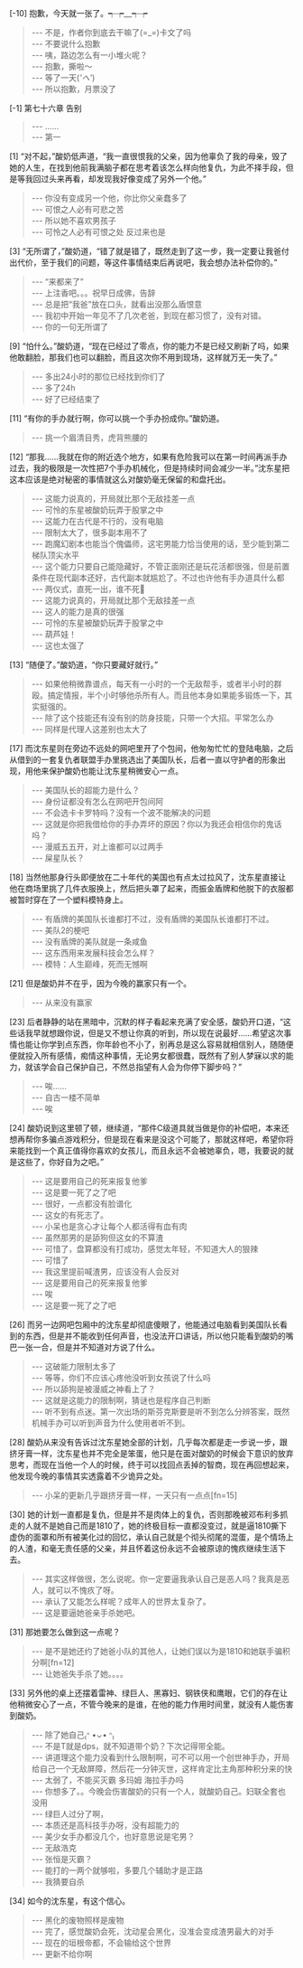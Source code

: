 
[-10] 抱歉，今天就一张了。┭┮﹏┭┮
>--- 不是，作者你到底去干嘛了(=_=)卡文了吗<br>
>--- 不要说什么抱歉<br>
>--- 咦，路边怎么有一小堆火呢？<br>
>--- 抱歉，撕啦～<br>
>--- 等了一天(*'へ'*)<br>
>--- 所以抱歉，月票没了<br>

[-1] 第七十六章 告别
>--- ……<br>
>--- 第一<br>

[1] “对不起，”酸奶低声道，“我一直很恨我的父亲，因为他辜负了我的母亲，毁了她的人生，在找到他前我满脑子都在思考着该怎么样向他复仇，为此不择手段，但是等我回过头来再看，却发现我好像变成了另外一个他。”
>--- 你没有变成另一个他，你比你父亲蠢多了<br>
>--- 可恨之人必有可悲之苦<br>
>--- 所以她不喜欢男孩子<br>
>--- 可怜之人必有可恨之处 反过来也是<br>

[3] “无所谓了，”酸奶道，“错了就是错了，既然走到了这一步，我一定要让我爸付出代价，至于我们的问题，等这件事情结束后再说吧，我会想办法补偿你的。”
>--- “来都来了”<br>
>--- 上注香吧。。。祝早日成佛，告辞<br>
>--- 总是把“我爸”放在口头，就看出没那么盾恨意<br>
>--- 我初中开始一年见不了几次老爸，到现在都习惯了，没有对错。<br>
>--- 你的一句无所谓了<br>

[9] “怕什么。”酸奶道，“现在已经过了零点，你的能力不是已经又刷新了吗，如果他敢翻脸，那我们也可以翻脸，而且这次你不用到现场，这样就万无一失了。”
>--- 多出24小时的那位已经找到你们了<br>
>--- 多了24h<br>
>--- 好了已经结束了<br>

[11] “有你的手办就行啊，你可以挑一个手办扮成你。”酸奶道。
>--- 挑一个眉清目秀，虎背熊腰的<br>

[12] “那我……我就在你的附近选个地方，如果有危险我可以在第一时间再派手办过去，我的极限是一次性把7个手办机械化，但是持续时间会减少一半。”沈东星把这本应该是绝对秘密的事情就这么对酸奶毫无保留的和盘托出。
>--- 这能力说真的，开局就比那个无敌挂差一点<br>
>--- 可怜的东星被酸奶玩弄于股掌之中<br>
>--- 这能力在古代是不行的，没有电脑<br>
>--- 限制太大了，很多副本用不了<br>
>--- 跑魔幻剧本也能当个傀儡师，这宅男能力恰当使用的话，至少能到第二梯队顶尖水平<br>
>--- 这个能力只要自己能隐藏好，不管正面刚还是玩花活都很强，但是前置条件在现代副本还好，古代副本就尴尬了。不过也许他有手办道具什么都<br>
>--- 两仪式，直死一出，谁不死🌚<br>
>--- 这能力说真的，开局就比那个无敌挂差一点<br>
>--- 这人的能力是真的很强<br>
>--- 可怜的东星被酸奶玩弄于股掌之中<br>
>--- 葫芦娃！<br>
>--- 这也太强了<br>

[13] “随便了。”酸奶道，“你只要藏好就行。”
>--- 如果他稍微靠谱点，每天有一小时的一个无敌帮手，或者半小时的群殴。搞定情报，半个小时够他杀所有人。而且他本身如果能多锻炼一下，其实挺强的。<br>
>--- 除了这个技能还有没有别的防身技能，只带一个大招。平常怎么办<br>
>--- 同样是代理人这差别也太大了<br>

[17] 而沈东星则在旁边不远处的网吧里开了个包间，他匆匆忙忙的登陆电脑，之后从借到的一套复仇者联盟手办里挑选出了美国队长，后者一直以守护者的形象出现，用他来保护酸奶也能让沈东星稍微安心一点。
>--- 美国队长的超能力是什么？<br>
>--- 身份证都没有怎么在网吧开包间阿<br>
>--- 不会选卡卡罗特吗？没有一个波不能解决的问题<br>
>--- 这就是你把我借给你的手办弄坏的原因？你以为我还会相信你的鬼话吗？<br>
>--- 漫威五五开，对上谁都可以过两手<br>
>--- 屎星队长？<br>

[18] 当然他那身行头即便放在二十年代的美国也有点太过拉风了，沈东星直接让他在商场里挑了几件衣服换上，然后把头罩了起来，而振金盾牌和他脱下的衣服都被暂时穿在了一个塑料模特身上。
>--- 有盾牌的美国队长谁都打不过，没有盾牌的美国队长谁都打不过。<br>
>--- 美队2的梗吧<br>
>--- 没有盾牌的美队就是一条咸鱼<br>
>--- 这东西用来发展科技会怎么样？<br>
>--- 模特：人生巅峰，死而无憾啊<br>

[21] 但是酸奶并不在乎，因为今晚的赢家只有一个。
>--- 从来没有赢家<br>

[23] 后者静静的站在黑暗中，沉默的样子看起来充满了安全感，酸奶开口道，“这些话我早就想跟你说，但是又不想让你真的听到，所以现在说最好……希望这次事情也能让你学到点东西，你年龄也不小了，别再总是这么容易就相信别人，随随便便就投入所有感情，痴情这种事情，无论男女都很蠢，既然有了别人梦寐以求的能力，就该学会自己保护自己，不然总指望有人会为你停下脚步吗？”
>--- 唉……<br>
>--- 自古一楼不简单<br>
>--- 唉<br>

[24] 酸奶说到这里顿了顿，继续道，“那件C级道具就当做是你的补偿吧，本来还想再帮你多骗点游戏积分，但是现在看来是没这个可能了，那就这样吧，希望你将来能找到一个真正值得你喜欢的女孩儿，而且永远不会被她辜负，嗯，我要说的就是这些了，你好自为之吧。”
>--- 这是要用自己的死来报复他爹<br>
>--- 这是要一死了之了吧<br>
>--- 很好，一点都没有脸谱化<br>
>--- 这女的有死志了。<br>
>--- 小呆也是贪心才让每个人都活得有血有肉<br>
>--- 虽然那男的是舔狗但这女的不算渣<br>
>--- 可惜了，盘算都没有打成功，感觉太年轻，不知道大人的狠辣<br>
>--- 可惜了<br>
>--- 我这里提前喊渣男，应该没有人会反对<br>
>--- 这是要用自己的死来报复他爹<br>
>--- 唉<br>
>--- 这是要一死了之了吧<br>

[26] 而另一边网吧包厢中的沈东星却彻底傻眼了，他能通过电脑看到美国队长看到的东西，但是并不能收到任何声音，也没法开口讲话，所以他只能看到酸奶的嘴巴一张一合，但是并不知道对方说了什么。
>--- 这破能力限制太多了<br>
>--- 等等，你们不应该心疼他没听到女孩说了什么吗<br>
>--- 所以舔狗是被漫威之神看上了？<br>
>--- 这就是这能力的限制啊，猜谜也是程序自己判断<br>
>--- 听不到有点迷。第一次出场的斯芬克斯要是听不到怎么分辨答案，既然机械手办可以听到声音为什么使用者听不到。<br>

[28] 酸奶从来没有告诉过沈东星她全部的计划，几乎每次都是走一步说一步，跟挤牙膏一样，沈东星也并不完全是笨蛋，他只是在面对酸奶的时候会下意识的放弃思考，而现在当他一个人的时候，终于可以找回点丢掉的智商，现在再回想起来，他发现今晚的事情其实透露着不少诡异之处。
>--- 小呆的更新几乎跟挤牙膏一样，一天只有一点点[fn=15]<br>

[30] 她的计划一直都是复仇，但是并不是肉体上的复仇，否则那晚被邓布利多抓走的人就不是她自己而是1810了，她的终极目标一直都没变过，就是逼1810撕下虚伪的面罩和所有被美化过的回忆，承认自己就是个彻头彻尾的混蛋，是个情场上的人渣，和毫无责任感的父亲，并且怀着这份永远不会被原谅的愧疚继续生活下去。
>--- 其实这样做很，怎么说呢。你一定要逼我承认自己是恶人吗？我真是恶人，就可以不愧疚了呀。<br>
>--- 承认了又能怎么样呢？成年人的世界太复杂了。<br>
>--- 这是要逼她爸亲手杀她吧。<br>

[31] 那她要怎么做到这一点呢？
>--- 是不是她还约了她爸小队的其他人，让她们误以为是1810和她联手骗积分啊[fn=12]<br>
>--- 让她爸失手杀了她。。。。<br>

[33] 另外他的桌上还摆着雷神、绿巨人、黑寡妇、钢铁侠和鹰眼，它们的存在让他稍微安心了一点，不管今晚来的是谁，在他的能力作用时间里，就没有人能伤害到酸奶。
>--- 除了她自己₍ᐢ •⌄• ᐢ₎<br>
>--- 不是T就是dps，就不知道带个奶？下次记得带全能。<br>
>--- 讲道理这个能力没看到什么限制啊，可不可以用一个创世神手办，开局给自己一个无敌屏障，然后花一分钟灭世，这样肯定比主角那种积分来的快<br>
>--- 太弱了，不能买灭霸  多玛姆  海拉手办吗<br>
>--- 你想多了。。今晚会伤害酸奶的只有一个人，就酸奶自己。妇联全套也没用<br>
>--- 绿巨人过分了啊，<br>
>--- 本质还是高科技手办呀，没有超能力的<br>
>--- 美少女手办都没几个，也好意思说是宅男？<br>
>--- 无敌浩克<br>
>--- 张恒是灭霸？<br>
>--- 能打的一两个就够啦，多要几个辅助才是正路<br>
>--- 我猜要自杀<br>

[34] 如今的沈东星，有这个信心。
>--- 黑化的废物照样是废物<br>
>--- 完了，感觉酸奶会死，沈动星会黑化，没准会变成渣男最大的对手<br>
>--- 现在的垣根帝都，不会输给这个世界<br>
>--- 更新不给你啊<br>
